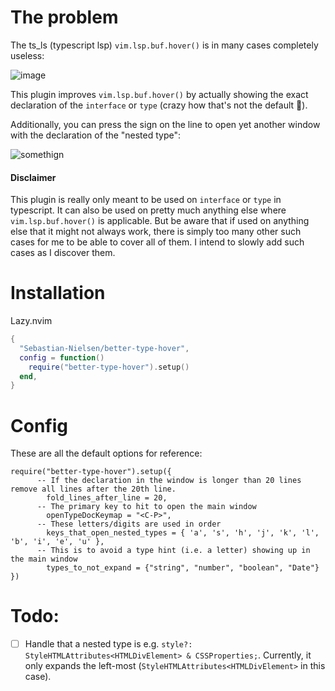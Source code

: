 
# The problem

The ts_ls (typescript lsp) `vim.lsp.buf.hover()` is in many cases completely useless:

![image](https://github.com/user-attachments/assets/a30b638a-2d06-4861-9330-0375a2c4a828)

This plugin improves `vim.lsp.buf.hover()` by actually showing the exact declaration of the `interface` or `type` (crazy how that's not the default 🤔). 

Additionally, you can press the sign on the line to open yet another window with the declaration of the "nested type":


![somethign](https://gyazo.com/7ea66b405b1999248e7e145dc90cdd5a.gif)

#### Disclaimer

This plugin is really only meant to be used on `interface` or `type` in typescript. It can also be used on pretty much anything else where `vim.lsp.buf.hover()` is applicable. But be aware that if used on anything else that it might not always work, there is simply too many other such cases for me to be able to cover all of them. I intend to slowly add such cases as I discover them. 

# Installation

Lazy.nvim
```lua
{
  "Sebastian-Nielsen/better-type-hover",
  config = function()
    require("better-type-hover").setup() 
  end,
}
```

# Config

These are all the default options for reference:

```
require("better-type-hover").setup({
      -- If the declaration in the window is longer than 20 lines remove all lines after the 20th line. 
	    fold_lines_after_line = 20,
      -- The primary key to hit to open the main window
	    openTypeDocKeymap = "<C-P>",
      -- These letters/digits are used in order
	    keys_that_open_nested_types = { 'a', 's', 'h', 'j', 'k', 'l', 'b', 'i', 'e', 'u' },
      -- This is to avoid a type hint (i.e. a letter) showing up in the main window
	    types_to_not_expand = {"string", "number", "boolean", "Date"}
})
```

# Todo:

- [ ] Handle that a nested type is e.g. `style?: StyleHTMLAttributes<HTMLDivElement> & CSSProperties;`. Currently, it only expands the left-most (`StyleHTMLAttributes<HTMLDivElement>` in this case). 

